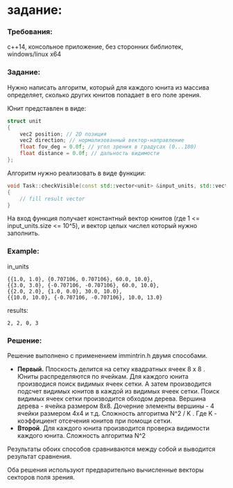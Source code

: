 # задание:

### Требования:
 с++14, консольное приложение, без сторонних библиотек, windows/linux x64

### Задание:
Нужно написать алгоритм, который для каждого юнита из массива определяет, сколько других юнитов попадает в его поле зрения.

Юнит представлен в виде:
```c++
struct unit
{
    vec2 position; // 2D позиция
    vec2 direction; // нормализованный вектор-направление
    float fov_deg = 0.0f; // угол зрения в градусах (0...180)
    float distance = 0.0f; // дальность видимости
};
```

Алгоритм нужно реализовать в виде функции:

```c++
void Task::checkVisible(const std::vector<unit> &input_units, std::vector<int> &result)
{
    // fill result vector 
}
```

На вход функция получает константный вектор юнитов (где 1 <= input_units.size <= 10^5), и вектор целых числел который нужно заполнить. 


### Example:
in_units
```
{{1.0, 1.0}, {0.707106, 0.707106}, 60.0, 10.0},
{{3.0, 3.0}, {-0.707106, -0.707106}, 60.0, 10.0},
{{2.0, 2.0}, {1.0, 0.0}, 30.0, 10.0},
{{10.0, 10.0}, {-0.707106, -0.707106}, 10.0, 13.0}
```
results:
```
2, 2, 0, 3
```

### Решение:
Решение выполнено с применением immintrin.h двумя способами.

* **Первый.** Плоскость делится на сетку квадратных ячеек 8 x 8 . Юниты распределяются по ячейкам. Для каждого юнита производися поиск видимых ячеек сетки. А затем производится подсчет видимых юнитов в каждой из видимых ячеек сетки. Поиск видимых ячеек сетки производится обходом дерева. Вершина дерева - ячейка размером 8x8. Дочерние элементы вершины - 4 ячейки размером 4x4 и т.д. Сложность алгоритма N^2 / K . Где K - коэффициент отсечения юнитов при помощи сетки.
* **Второй**. Для каждого юнита производится проверка видимости каждого юнита. Сложность алгоритма N^2

Результаты обоих способов сравниваются между собой и выводится результат сравнения.

Оба решения используют предварительно вычисленные векторы секторов поля зрения. 

